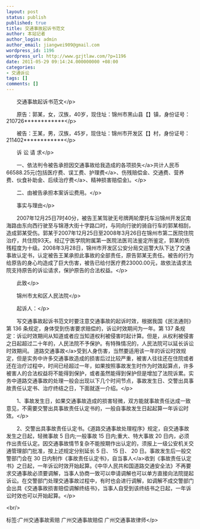 ```yaml
---
layout: post
status: publish
published: true
title: 交通事故起诉书范文
author: 本站记者
author_login: admin
author_email: jiangwei909@gmail.com
wordpress_id: 1196
wordpress_url: http://www.gzjtlaw.com/?p=1196
date: 2011-05-29 09:14:24.000000000 +08:00
categories:
- 交通诉讼
tags: []
comments: []
---
```

<p><p>　　交通事故起诉书范文<&#47;p><p>　　原告：郭某，女，汉族，40岁，现住址：锦州市黑山县【】镇，身份证号：210726************<&#47;p><p>　　被告：王某，男，汉族，45岁，现住址：锦州市开发区【】村，身份证号：211402************<&#47;p><p>　　诉 讼 请 求<&#47;p><p>　　一、依法判令被告承担因交通事故给我造成的各项<a>损失<&#47;a>共计人民币66588.25元(包括医疗费、误工费、<a>护理费<&#47;a>、伤残赔偿金、交通费、营养费、伙食补助金、后续<a>治疗费<&#47;a>、精神损害赔偿金)。<&#47;p><p>　　二、由被告承担本案诉讼费用。<&#47;p><p>　　事实与理由<&#47;p><p>　　2007年12月25日7时40分，被告王某驾驶无号牌两轮摩托车沿锦州开发区南海路由东向西行驶至与锦港大街十字路口时，与同向行驶的骑自行车的郭某相刮，造成郭某受伤。郭某于2007年12月25日至2008年3月26日在锦州市第二医院住院治疗，共住院93天。经辽宁医学院附属第一医院法医司法鉴定所鉴定，郭某的伤残程度为十级。2008年3月28日，锦州市开发区公安分局交巡警大队下达了交通事故认定书，认定被告王某承担此事故的全部责任，原告郭某无责任。被告的行为给原告的身心均造成了巨大伤害，被告已给付医疗费23000.00元，故依法请求法院支持原告的诉讼请求，保护原告的合法权益。<&#47;p><p>　　此致<&#47;p><p>　　锦州市太和区人民法院<&#47;p><p>　　起诉人：<&#47;p><p>　　写交通事故起诉书范文时要注意交通事故的起诉时效，根据我国《民法通则》第 136 条规定，身体受到伤害要求赔偿的，诉讼时效期间为一年。第 137 条规定：诉讼时效期间从知道或者应当知道权利被侵害时起计算。但是，从权利被侵害之日起超过二十年的，人民法院不予保护。有特殊情况的，人民法院可以延长诉讼时效期间。 <a>道路交通事故<&#47;a>受到人身伤害，当然要适用该一年的诉讼时效规定，但是实务中许多交通事故造成的损害后过比较严重，被害人往往还在住院或者还在治疗过程中，时间已经超过一年，如果按照事故发生时作为时效起算点，许多被害人的合法权益将不能得到保护，或者虽然能得到保护但是增加了法院诉累。实务中道路交通事故的处理一般会出现以下几个时间节点，事故发生日、交警出具事故责任认定书、治疗终结之日，下面就逐一介绍。<&#47;p><p>　　1、事故发生日，如果交通事故造成的损害轻微，双方能就事故责任达成一致意见，不需要交警出具事故责任认定书的，一般自事故发生日起起算一年诉讼时效。<&#47;p><p>　　2、交警出具事故责任认定书。《道路交通事故处理程序》规定，自交通事故发生之日起，轻微事故 5 日内;一般事故 15 日内;重大、特大事故 20 日内，必须作出责任认定。因交通事故情节复杂不能按期作出认定的，须报上一级公安机关交通管理部门批准，按上述规定分别延长 5 日、 15 日、 20 日。事故发生后一般交警部门会在 30 日内制作《事故责任认定书》，自<a>当事人<&#47;a>收到《事故责任认定书》之日起，一年诉讼时效开始起算。《中华人民共和国道路交通安全法》不再要求交通事故必须要调解，当事人协商一致可以申请调解也可以单方直接向法院提起诉讼。在交警部门处理交通事故过程中，有时也会进行调解，如调解不成交警部门会出具《交通事故损害赔偿调解终结书》，当事人自受到该终结书之日起，一年诉讼时效也可以开始起算。<&#47;p><br&#47;><p>标签:广州交通事故索赔 广州交通事故赔偿 广州交通事故律师<&#47;p>

